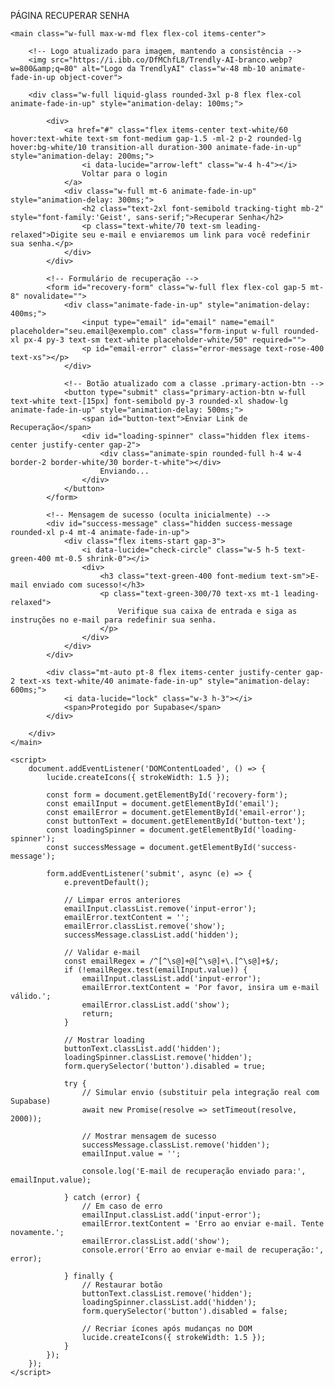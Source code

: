 PÁGINA RECUPERAR SENHA
<html lang="pt-BR"><head><meta charset="UTF-8">
<meta name="viewport" content="width=device-width, initial-scale=1.0">
<title>TrendlyAI — Recuperar Senha</title>
<link href="https://unpkg.com/@geist-ui/fonts/geist-sans.css" rel="stylesheet">
<link href="https://fonts.googleapis.com/css2?family=Inter:wght@300;400;500;600;700&amp;display=swap" rel="stylesheet">
<script src="https://cdn.tailwindcss.com"></script>
<script src="https://unpkg.com/lucide@latest"></script>
<style>
/* --- ESTILOS GERAIS E ATUALIZADOS --- */
body {
-webkit-tap-highlight-color: transparent;
}
/* Efeito Liquid Glass para o card (Consistente) */
.liquid-glass {
backdrop-filter: blur(20px);
-webkit-backdrop-filter: blur(20px);
background-color: rgba(255, 255, 255, 0.08);
border: 1px solid rgba(255, 255, 255, 0.14);
box-shadow: 0 8px 32px rgba(0, 0, 0, 0.3);
}
/* Estilo customizado para os inputs (Consistente) */
.form-input {
background-color: rgba(0, 0, 0, 0.2);
border: 1px solid rgba(255, 255, 255, 0.15);
transition: all 0.3s cubic-bezier(0.16, 1, 0.3, 1);
}
.form-input:focus {
outline: none;
background-color: rgba(0, 0, 0, 0.25);
border-color: rgba(255, 255, 255, 0.4);
box-shadow: 0 0 0 3px rgba(255, 255, 255, 0.1);
}
/* Estilo para input com erro */
.input-error {
border-color: #fb7185; /* Tailwind rose-400 */
}
/* Botão de Ação Principal (Consistente) */
.primary-action-btn {
background-color: rgba(255, 255, 255, 0.1);
border: 1px solid rgba(255, 255, 255, 0.2);
transition: all 0.3s cubic-bezier(0.16, 1, 0.3, 1);
}
.primary-action-btn:hover {
background-color: rgba(255, 255, 255, 0.15);
transform: translateY(-4px);
box-shadow: 0 12px 24px rgba(0, 0, 0, 0.3);
}
.primary-action-btn:active {
transform: translateY(-1px) scale(0.98);
}
/* Estilo para mensagens de erro com animação */
.error-message {
max-height: 0;
overflow: hidden;
transition: max-height 0.3s ease-out, margin-top 0.3s ease-out;
}
.error-message.show {
max-height: 2.5rem;
margin-top: 0.25rem;
}
/* Estilo para mensagem de sucesso */
.success-message {
background-color: rgba(34, 197, 94, 0.1);
border: 1px solid rgba(34, 197, 94, 0.2);
backdrop-filter: blur(20px);
-webkit-backdrop-filter: blur(20px);
}
/* Animação de entrada (Consistente) */
.animate-fade-in-up {
animation: fadeInUp 0.7s cubic-bezier(0.16, 1, 0.3, 1) both;
}
@keyframes fadeInUp {
from {
opacity: 0;
transform: translateY(25px);
}
to {
opacity: 1;
transform: translateY(0);
}
}
</style></head>

<body class="min-h-screen flex flex-col items-center justify-center font-['Inter'] text-white p-4 bg-black"><div class="fixed top-0 w-full h-screen bg-cover bg-center -z-10" id="aura-image" style="background-image: url(&quot;https://i.ibb.co/Tx5Xxb2P/grad-1.webp?w=800&amp;q=80&quot;);"></div>

    <main class="w-full max-w-md flex flex-col items-center">
        
        <!-- Logo atualizado para imagem, mantendo a consistência -->
        <img src="https://i.ibb.co/DfMChfL8/Trendly-AI-branco.webp?w=800&amp;q=80" alt="Logo da TrendlyAI" class="w-48 mb-10 animate-fade-in-up object-cover">

        <div class="w-full liquid-glass rounded-3xl p-8 flex flex-col animate-fade-in-up" style="animation-delay: 100ms;">
            
            <div>
                <a href="#" class="flex items-center text-white/60 hover:text-white text-sm font-medium gap-1.5 -ml-2 p-2 rounded-lg hover:bg-white/10 transition-all duration-300 animate-fade-in-up" style="animation-delay: 200ms;">
                    <i data-lucide="arrow-left" class="w-4 h-4"></i>
                    Voltar para o login
                </a>
                <div class="w-full mt-6 animate-fade-in-up" style="animation-delay: 300ms;">
                    <h2 class="text-2xl font-semibold tracking-tight mb-2" style="font-family:'Geist', sans-serif;">Recuperar Senha</h2>
                    <p class="text-white/70 text-sm leading-relaxed">Digite seu e-mail e enviaremos um link para você redefinir sua senha.</p>
                </div>
            </div>

            <!-- Formulário de recuperação -->
            <form id="recovery-form" class="w-full flex flex-col gap-5 mt-8" novalidate="">
                <div class="animate-fade-in-up" style="animation-delay: 400ms;">
                    <input type="email" id="email" name="email" placeholder="seu.email@exemplo.com" class="form-input w-full rounded-xl px-4 py-3 text-sm text-white placeholder-white/50" required="">
                    <p id="email-error" class="error-message text-rose-400 text-xs"></p>
                </div>
                
                <!-- Botão atualizado com a classe .primary-action-btn -->
                <button type="submit" class="primary-action-btn w-full text-white text-[15px] font-semibold py-3 rounded-xl shadow-lg animate-fade-in-up" style="animation-delay: 500ms;">
                    <span id="button-text">Enviar Link de Recuperação</span>
                    <div id="loading-spinner" class="hidden flex items-center justify-center gap-2">
                        <div class="animate-spin rounded-full h-4 w-4 border-2 border-white/30 border-t-white"></div>
                        Enviando...
                    </div>
                </button>
            </form>

            <!-- Mensagem de sucesso (oculta inicialmente) -->
            <div id="success-message" class="hidden success-message rounded-xl p-4 mt-4 animate-fade-in-up">
                <div class="flex items-start gap-3">
                    <i data-lucide="check-circle" class="w-5 h-5 text-green-400 mt-0.5 shrink-0"></i>
                    <div>
                        <h3 class="text-green-400 font-medium text-sm">E-mail enviado com sucesso!</h3>
                        <p class="text-green-300/70 text-xs mt-1 leading-relaxed">
                            Verifique sua caixa de entrada e siga as instruções no e-mail para redefinir sua senha.
                        </p>
                    </div>
                </div>
            </div>

            <div class="mt-auto pt-8 flex items-center justify-center gap-2 text-xs text-white/40 animate-fade-in-up" style="animation-delay: 600ms;">
                <i data-lucide="lock" class="w-3 h-3"></i>
                <span>Protegido por Supabase</span>
            </div>

        </div>
    </main>

    <script>
        document.addEventListener('DOMContentLoaded', () => {
            lucide.createIcons({ strokeWidth: 1.5 });

            const form = document.getElementById('recovery-form');
            const emailInput = document.getElementById('email');
            const emailError = document.getElementById('email-error');
            const buttonText = document.getElementById('button-text');
            const loadingSpinner = document.getElementById('loading-spinner');
            const successMessage = document.getElementById('success-message');

            form.addEventListener('submit', async (e) => {
                e.preventDefault();
                
                // Limpar erros anteriores
                emailInput.classList.remove('input-error');
                emailError.textContent = '';
                emailError.classList.remove('show');
                successMessage.classList.add('hidden');

                // Validar e-mail
                const emailRegex = /^[^\s@]+@[^\s@]+\.[^\s@]+$/;
                if (!emailRegex.test(emailInput.value)) {
                    emailInput.classList.add('input-error');
                    emailError.textContent = 'Por favor, insira um e-mail válido.';
                    emailError.classList.add('show');
                    return;
                }

                // Mostrar loading
                buttonText.classList.add('hidden');
                loadingSpinner.classList.remove('hidden');
                form.querySelector('button').disabled = true;

                try {
                    // Simular envio (substituir pela integração real com Supabase)
                    await new Promise(resolve => setTimeout(resolve, 2000));
                    
                    // Mostrar mensagem de sucesso
                    successMessage.classList.remove('hidden');
                    emailInput.value = '';
                    
                    console.log('E-mail de recuperação enviado para:', emailInput.value);
                    
                } catch (error) {
                    // Em caso de erro
                    emailInput.classList.add('input-error');
                    emailError.textContent = 'Erro ao enviar e-mail. Tente novamente.';
                    emailError.classList.add('show');
                    console.error('Erro ao enviar e-mail de recuperação:', error);
                    
                } finally {
                    // Restaurar botão
                    buttonText.classList.remove('hidden');
                    loadingSpinner.classList.add('hidden');
                    form.querySelector('button').disabled = false;
                    
                    // Recriar ícones após mudanças no DOM
                    lucide.createIcons({ strokeWidth: 1.5 });
                }
            });
        });
    </script>

</body></html>